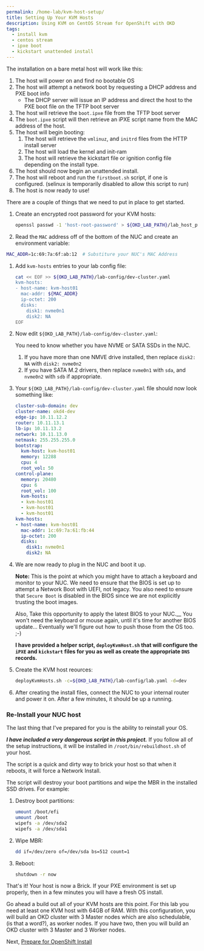 ```yaml
---
permalink: /home-lab/kvm-host-setup/
title: Setting Up Your KVM Hosts
description: Using KVM on CentOS Stream for OpenShift with OKD
tags:
  - install kvm
  - centos stream
  - ipxe boot
  - kickstart unattended install
---
```


The installation on a bare metal host will work like this:

1. The host will power on and find no bootable OS
1. The host will attempt a network boot by requesting a DHCP address and PXE boot info
   * The DHCP server will issue an IP address and direct the host to the PXE boot file on the TFTP boot server
1. The host will retrieve the `boot.ipxe` file from the TFTP boot server
1. The `boot.ipxe` script will then retrieve an iPXE script name from the MAC address of the host.
1. The host will begin booting:
   1. The host will retrieve the `vmlinuz`, and `initrd` files from the HTTP install server
   1. The host will load the kernel and init-ram
   1. The host will retrieve the kickstart file or ignition config file depending on the install type.
1. The host should now begin an unattended install.
1. The host will reboot and run the `firstboot.sh` script, if one is configured.  (selinux is temporarily disabled to allow this script to run)
1. The host is now ready to use!

There are a couple of things that we need to put in place to get started.

1. Create an encrypted root password for your KVM hosts:

   ```bash
   openssl passwd -1 'host-root-password' > ${OKD_LAB_PATH}/lab_host_pw
   ```

1. Read the `MAC` address off of the bottom of the NUC and create an environment variable:

  ```bash
  MAC_ADDR=1c:69:7a:6f:ab:12  # Substiture your NUC's MAC Address
  ```

1. Add `kvm-hosts` entries to your lab config file:

   ```bash
   cat << EOF >> ${OKD_LAB_PATH}/lab-config/dev-cluster.yaml
   kvm-hosts:
   - host-name: kvm-host01
     mac-addr: ${MAC_ADDR}
     ip-octet: 200
     disks:
       disk1: nvme0n1
       disk2: NA
   EOF
   ```

1. Now edit `${OKD_LAB_PATH}/lab-config/dev-cluster.yaml`: 

   You need to know whether you have NVME or SATA SSDs in the NUC.

   1. If you have more than one NMVE drive installed, then replace `disk2: NA` with `disk2: nvme0n2`
   1. If you have SATA M.2 drivers, then replace `nvme0n1` with `sda`, and `nvme0n2` with `sdb` if appropriate.

1. Your `${OKD_LAB_PATH}/lab-config/dev-cluster.yaml` file should now look something like:

   ```yaml
   cluster-sub-domain: dev
   cluster-name: okd4-dev
   edge-ip: 10.11.12.2
   router: 10.11.13.1
   lb-ip: 10.11.13.2
   network: 10.11.13.0
   netmask: 255.255.255.0
   bootstrap:
     kvm-host: kvm-host01
     memory: 12288
     cpu: 4
     root_vol: 50
   control-plane:
     memory: 20480
     cpu: 6
     root_vol: 100
     kvm-hosts:
     - kvm-host01
     - kvm-host01
     - kvm-host01
   kvm-hosts:
   - host-name: kvm-host01
     mac-addr: 1c:69:7a:61:fb:44
     ip-octet: 200
     disks:
       disk1: nvme0n1
       disk2: NA
   ```

1. We are now ready to plug in the NUC and boot it up.

   __Note:__  This is the point at which you might have to attach a keyboard and monitor to your NUC.  We need to ensure that the BIOS is set up to attempt a Network Boot with UEFI, not legacy.  You also need to ensure that `Secure Boot` is disabled in the BIOS since we are not explicitly trusting the boot images.

   Also, Take this opportunity to apply the latest BIOS to your NUC.__  You won't need the keyboard or mouse again, until it's time for another BIOS update...  Eventually we'll figure out how to push those from the OS too.  ;-)

   __I have provided a helper script, `deployKvmHost.sh` that will configure the `iPXE` and `kickstart` files for you as well as create the appropriate `DNS` records.__

1. Create the KVM host reources:

   ```bash
   deployKvmHosts.sh -c=${OKD_LAB_PATH}/lab-config/lab.yaml -d=dev
   ```

1. After creating the install files, connect the NUC to your internal router and power it on.  After a few minutes, it should be up a running.

### Re-Install your NUC host

The last thing that I've prepared for you is the ability to reinstall your OS.

__*I have included a very dangerous script in this project.*__  If you follow all of the setup instructions, it will be installed in `/root/bin/rebuildhost.sh` of your host.

The script is a quick and dirty way to brick your host so that when it reboots, it will force a Network Install.

The script will destroy your boot partitions and wipe the MBR in the installed SSD drives.  For example:

1. Destroy boot partitions:

   ```bash
   umount /boot/efi
   umount /boot
   wipefs -a /dev/sda2
   wipefs -a /dev/sda1
   ```

1. Wipe MBR:

   ```bash
   dd if=/dev/zero of=/dev/sda bs=512 count=1
   ```

1. Reboot:

   ```bash
   shutdown -r now
   ```

That's it!  Your host is now a Brick.  If your PXE environment is set up properly, then in a few minutes you will have a fresh OS install.

Go ahead a build out all of your KVM hosts are this point.  For this lab you need at least one KVM host with 64GB of RAM.  With this configuration, you will build an OKD cluster with 3 Master nodes which are also schedulable, (is that a word?), as worker nodes.  If you have two, then you will build an OKD cluster with 3 Master and 3 Worker nodes.

Next, [Prepare for OpenShift Install](/home-lab/prepare-okd-install/)
